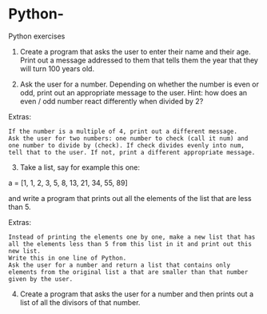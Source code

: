 # Python-
Python exercises

1. Create a program that asks the user to enter their name and their age. Print out a message 
addressed to them that tells them the year that they will turn 100 years old.

2. Ask the user for a number. Depending on whether the number is even or odd, print out an appropriate message to the user. Hint: how does an even / odd number react differently when divided by 2?

Extras:

    If the number is a multiple of 4, print out a different message.
    Ask the user for two numbers: one number to check (call it num) and one number to divide by (check). If check divides evenly into num, tell that to the user. If not, print a different appropriate message.

3. Take a list, say for example this one:

  a = [1, 1, 2, 3, 5, 8, 13, 21, 34, 55, 89]

and write a program that prints out all the elements of the list that are less than 5.

Extras:

    Instead of printing the elements one by one, make a new list that has all the elements less than 5 from this list in it and print out this new list.
    Write this in one line of Python.
    Ask the user for a number and return a list that contains only elements from the original list a that are smaller than that number given by the user.


4. Create a program that asks the user for a number and then prints out a list of all the divisors of that number.
